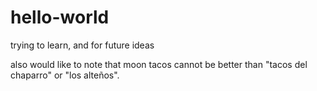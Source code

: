 # hello-world
trying to learn, and for future ideas

also would like to note that moon tacos cannot be better than "tacos del chaparro" or "los alteños".
